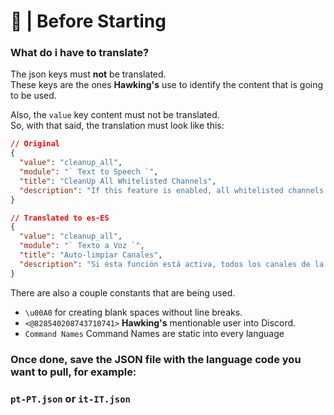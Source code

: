 # 🚩 | Before Starting
### What do i have to translate?
The json keys must **not** be translated. <br>
These keys are the ones **Hawking's** use to identify the content that is going to be used.

Also, the ` value ` key content must not be translated. <br>
So, with that said, the translation must look like this:
```json
// Original
{
  "value": "cleanup_all",
  "module": "` Text to Speech `",
  "title": "CleanUp All Whitelisted Channels",
  "description": "If this feature is enabled, all whitelisted channels will delete all messages once they're read.\n\n**Note:**\nThis will not affect those channels where <@828540208743710741> does not have `\u00A0VIEW_CHANNEL\u00A0` or `\u00A0MANAGE_MESSAGES\u00A0` permissions."
}

// Translated to es-ES
{
  "value": "cleanup_all",
  "module": "` Texto a Voz `",
  "title": "Auto-limpiar Canales",
  "description": "Si ésta función está activa, todos los canales de la lista blanca borrarán los mensajes una vez se hayan leído.\n\n**Nota**\nÉsto no afectará los canales en donde <@828540208743710741> no cuente con permisos de `\u00A0VER_CANAL\u00A0` o `\u00A0GESTIONAR_MENSAJES\u00A0`."
}
```

There are also a couple constants that are being used. <br>
- ` \u00A0 ` for creating blank spaces without line breaks.
- ` <@828540208743710741> ` **Hawking's** mentionable user into Discord.
- ` Command Names ` Command Names are static into every language

### Once done, save the JSON file with the language code you want to pull, for example: 
### ` pt-PT.json ` or ` it-IT.json `
